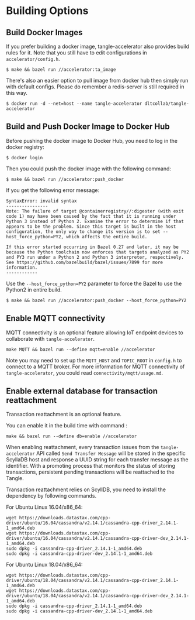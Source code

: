 # Building Options

## Build Docker Images

If you prefer building a docker image, tangle-accelerator also provides build rules for it. Note that you still have to edit configurations in `accelerator/config.h`.

```
$ make && bazel run //accelerator:ta_image
```

There's also an easier option to pull image from docker hub then simply run with default configs. Please do remember a redis-server is still required in this way.

```
$ docker run -d --net=host --name tangle-accelerator dltcollab/tangle-accelerator
```

## Build and Push Docker Image to Docker Hub

Before pushing the docker image to Docker Hub, you need to log in the docker registry:

```
$ docker login
```

Then you could push the docker image with the following command:

```
$ make && bazel run //accelerator:push_docker
```

If you get the following error message:

```
SyntaxError: invalid syntax
----------------
Note: The failure of target @containerregistry//:digester (with exit code 1) may have been caused by the fact that it is running under Python 3 instead of Python 2. Examine the error to determine if that appears to be the problem. Since this target is built in the host configuration, the only way to change its version is to set --host_force_python=PY2, which affects the entire build.

If this error started occurring in Bazel 0.27 and later, it may be because the Python toolchain now enforces that targets analyzed as PY2 and PY3 run under a Python 2 and Python 3 interpreter, respectively. See https://github.com/bazelbuild/bazel/issues/7899 for more information.
------------
```

Use the `--host_force_python=PY2` parameter to force the Bazel to use the Python2 in entire build.

```
$ make && bazel run //accelerator:push_docker --host_force_python=PY2
```

## Enable MQTT connectivity
MQTT connectivity is an optional feature allowing IoT endpoint devices to collaborate with `tangle-accelerator`.

```
make MQTT && bazel run --define mqtt=enable //accelerator
```

Note you may need to set up the `MQTT_HOST` and `TOPIC_ROOT` in `config.h` to connect to a MQTT broker.
For more information for MQTT connectivity of `tangle-accelerator`, you could read `connectivity/mqtt/usage.md`.

## Enable external database for transaction reattachment
Transaction reattachment is an optional feature.

You can enable it in the build time with command :

```
make && bazel run --define db=enable //accelerator
```

When enabling reattachment, every transaction issues from the `tangle-accelerator` API called `Send Transfer Message` will be stored in the specific ScyllaDB host and response a UUID string for each transfer message as the identifier. With a promoting process that monitors the status of storing transactions, persistent pending transactions will be reattached to the Tangle.

Transaction reattachment relies on ScyllDB, you need to install the dependency by following commands.

For Ubuntu Linux 16.04/x86_64:

```
wget https://downloads.datastax.com/cpp-driver/ubuntu/16.04/cassandra/v2.14.1/cassandra-cpp-driver_2.14.1-1_amd64.deb
wget https://downloads.datastax.com/cpp-driver/ubuntu/16.04/cassandra/v2.14.1/cassandra-cpp-driver-dev_2.14.1-1_amd64.deb
sudo dpkg -i cassandra-cpp-driver_2.14.1-1_amd64.deb
sudo dpkg -i cassandra-cpp-driver-dev_2.14.1-1_amd64.deb
```

For Ubuntu Linux 18.04/x86_64:

```
wget https://downloads.datastax.com/cpp-driver/ubuntu/18.04/cassandra/v2.14.1/cassandra-cpp-driver_2.14.1-1_amd64.deb
wget https://downloads.datastax.com/cpp-driver/ubuntu/18.04/cassandra/v2.14.1/cassandra-cpp-driver-dev_2.14.1-1_amd64.deb
sudo dpkg -i cassandra-cpp-driver_2.14.1-1_amd64.deb
sudo dpkg -i cassandra-cpp-driver-dev_2.14.1-1_amd64.deb
```
